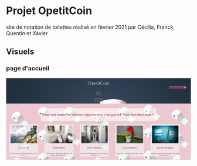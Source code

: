 # Projet OpetitCoin
site de notation de toilettes réalisé en février 2021 par Cécilia, Franck, Quentin et Xavier

## Visuels
### page d'accueil
<img src="./OpetitCoin_home.png">
